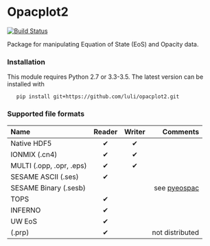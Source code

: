# Opacplot2

[![Build Status](https://travis-ci.org/luli/opacplot2.svg?branch=master)](https://travis-ci.org/luli/opacplot2)


Package for manipulating Equation of State (EoS) and Opacity data.


### Installation 

   This module requires Python 2.7 or 3.3-3.5. The latest version can be installed with

       pip install git+https://github.com/luli/opacplot2.git


### Supported file formats

| Name                     | Reader   | Writer   | Comments  | 
|:------------------------ |:--------:|:--------:|----------:| 
| Native HDF5              | ✔        | ✔        |           | 
| IONMIX (.cn4)            | ✔        | ✔        |           | 
| MULTI (.opp, .opr, .eps) | ✔        | ✔        |           | 
| SESAME ASCII (.ses)      | ✔        |          |           | 
| SESAME Binary (.sesb)    |          |          | see [pyeospac](http://github.com/luli/pyeospac) | 
| TOPS                     | ✔        |          |           | 
| INFERNO                  | ✔        |          |           | 
| UW EoS                   | ✔        |          |           | 
| (.prp)                   | ✔        |          |  not distributed    | 



